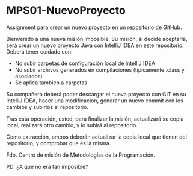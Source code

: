 # MPS01-NuevoProyecto
Assignment para crear un nuevo proyecto en un repositorio de GitHub.


Bienvenido a una nueva misión imposible.
Su misión, si decide aceptarla, será crear un nuevo proyecto Java con IntelliJ IDEA en este repositorio.
Deberá tener cuidado con:
- No subir carpetas de configuración local de IntelliJ IDEA
- No subir archivos generados en compilaciones (típicamente .class y asociados)
- Se aplica también a carpetas

Su compañero deberá poder descargar el nuevo proyecto con GIT en su IntelliJ IDEA, hacer una modificación, generar un nuevo commit con los cambios y subirlos al repositorio.

Tras esta operación, usted, para finalizar la misión, actualizará su copia local, realizará otro cambio, y lo subirá al repositorio.

Como extracción, ambos deberán actualizar la copia local que tienen del repositorio, y comprobar que es la misma.


Fdo. Centro de misión de Metodologías de la Programación.

PD: ¿A que no era tan imposible?
